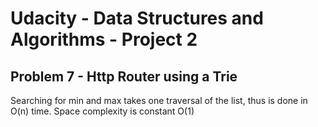 # Udacity - Data Structures and Algorithms - Project 2

## Problem 7 - Http Router using a Trie

Searching for min and max takes one traversal of the list, thus is done in O(n) time. Space complexity is constant O(1)




